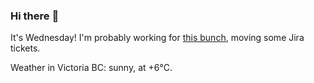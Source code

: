 ### Hi there :wave:

It's Wednesday! I'm probably working for [this bunch](https://github.com/kohofinancial), moving some Jira tickets.

Weather in Victoria BC: sunny, at +6°C.
